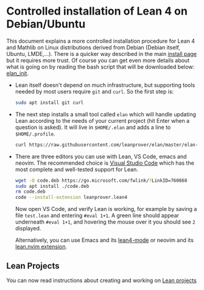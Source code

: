 # Controlled installation of Lean 4 on Debian/Ubuntu

This document explains a more controlled installation procedure
for Lean 4 and Mathlib on Linux distributions derived from Debian (Debian
itself, Ubuntu, LMDE,...). There is a quicker way described in the main
[install page](../get_started.html) but it requires more trust.
Of course you can get even more details about what is going on by
reading the bash script that will be downloaded below:
[elan_init](https://github.com/leanprover/elan/blob/master/elan-init.sh).

* Lean itself doesn't depend on much infrastructure, but supporting tools
  needed by most users require `git` and `curl`. So the first step is:
  ```bash
  sudo apt install git curl
  ```

* The next step installs a small tool called `elan` which will handle
  updating Lean according to the needs of your current project (hit Enter
  when a question is asked). It will live in `$HOME/.elan` and adds a
  line to `$HOME/.profile`.
  ```bash
  curl https://raw.githubusercontent.com/leanprover/elan/master/elan-init.sh -sSf | sh
  ```

* There are three editors you can use with Lean, VS Code, emacs and neovim. The
  recommended choice is [Visual Studio Code](https://code.visualstudio.com/) which has
  the most complete and well-tested support for Lean.
  ```bash
  wget -O code.deb https://go.microsoft.com/fwlink/?LinkID=760868
  sudo apt install ./code.deb
  rm code.deb
  code --install-extension leanprover.lean4
  ```

  Now open VS Code, and verify Lean is working, for example by saving a file `test.lean` and entering `#eval 1+1`.
   A green line should appear underneath `#eval 1+1`, and hovering the mouse over it you should see `2`
   displayed.

  Alternatively, you can use Emacs and its [lean4-mode](https://github.com/leanprover/lean4-mode) or
  neovim and its [lean.nvim extension](https://github.com/Julian/lean.nvim).

## Lean Projects

You can now read instructions about creating and working on [Lean projects](project.html)
